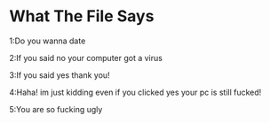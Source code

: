 # What The File Says
1:Do you wanna date

2:If you said no your computer got a virus

3:If you said yes thank you!

4:Haha! im just kidding even if you clicked yes your pc is still fucked!

5:You are so fucking ugly
